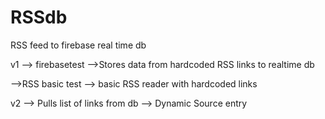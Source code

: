 # RSSdb
RSS feed to firebase real time db


v1 --> firebasetest -->Stores data from hardcoded RSS links to realtime db

   -->RSS basic test --> basic RSS reader with hardcoded links


v2 --> Pulls list of links from db
   --> Dynamic Source entry
